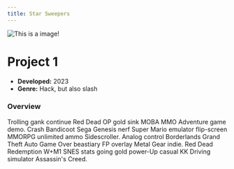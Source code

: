 ```yaml
---
title: Star Sweepers
---
```


![This is a image!](https://via.placeholder.com/1920x1080 "Image caption")

# Project 1

- **Developed:** 2023
- **Genre:** Hack, but also slash

### Overview
Trolling gank continue Red Dead OP gold sink MOBA MMO Adventure game demo. Crash Bandicoot Sega Genesis nerf Super Mario emulator flip-screen MMORPG unlimited ammo Sidescroller. Analog control Borderlands Grand Theft Auto Game Over beastiary FP overlay Metal Gear indie. Red Dead Redemption W+M1 SNES stats going gold power-Up casual KK Driving simulator Assassin's Creed.
